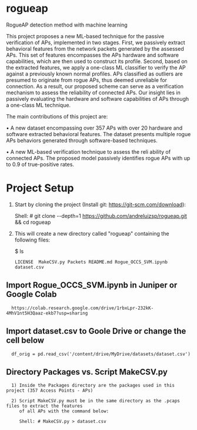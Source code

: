 # rogueap
RogueAP detection method with machine learning

This project proposes a new ML-based technique for the passive verification of APs, implemented in two stages. First, we passively extract behavioral features from the network packets generated by the assessed APs. This set of features encompasses the APs hardware and software capabilities, which are then used to construct its profile. Second, based on the extracted features, we apply a one-class ML classifier to verify the AP against a previously known normal profiles. APs classified as outliers are presumed to originate from rogue APs, thus deemed unreliable for connection. As a result, our proposed scheme can serve as a verification mechanism to assess the reliability of connected APs. Our insight lies in passively evaluating the hardware and software capabilities of APs through a one-class ML technique.

The main contributions of this project are:

• A new dataset encompassing over 357 APs with over 20 hardware and software extracted behavioral features. The dataset presents multiple rogue APs behaviors generated through software-based techniques.

• A new ML-based verification technique to assess the reli ability of connected APs. The proposed model passively identifies rogue APs with up to 0.9 of true-positive rates.

# Project Setup

1) Start by cloning the project (Install git: https://git-scm.com/download):
   
     Shell: # git clone --depth=1 https://github.com/andreluizsp/rogueap.git && cd rogueap

3) This will create a new directory called "rogueap" containing the following files:

     $ ls

       LICENSE  MakeCSV.py Packets README.md Rogue_OCCS_SVM.ipynb dataset.csv

## Import Rogue_OCCS_SVM.ipynb in Juniper or Google Colab 

      https://colab.research.google.com/drive/1rbxLpr-232kK-4MhV1nt5H3Qaaz-ekb7?usp=sharing

## Import dataset.csv to Goole Drive or change the cell below

      df_orig = pd.read_csv('/content/drive/MyDrive/datasets/dataset.csv')

## Directory Packages vs. Script MakeCSV.py

      1) Inside the Packages directory are the packages used in this project (357 Access Points - APs)

      2) Script MakeCSV.py must be in the same directory as the .pcaps files to extract the features 
         of all APs with the command below:

         Shell: # MakeCSV.py > dataset.csv
